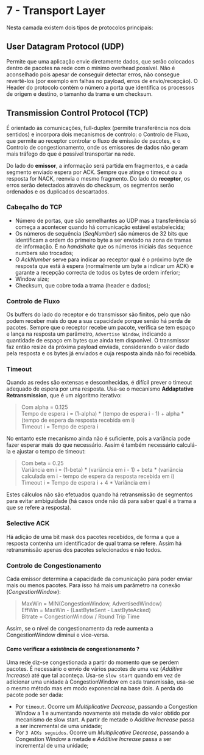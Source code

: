 # 7 - Transport Layer

Nesta camada existem dois tipos de protocolos principais:

## User Datagram Protocol (UDP)

Permite que uma aplicação envie diretamente dados, que serão colocados dentro de pacotes na rede com o mínimo overhead possível. Não é aconselhado pois apesar de conseguir detectar erros, não consegue revertê-los (por exemplo em falhas no payload, erros de envio/recepção). O Header do protocolo contém o número a porta que identifica os processos de origem e destino, o tamanho da trama e um checksum. 

## Transmission Control Protocol (TCP)

É orientado às comunicações, full-duplex (permite transferência nos dois sentidos) e incorpora dois mecanismos de controlo: o Controlo de Fluxo, que permite ao receptor controlar o fluxo de emissão de pacotes, e o Controlo de congestionamento, onde os emissores de dados não geram mais tráfego do que é possível transportar na rede. <br>

Do lado do **emissor**, a informação será partida em fragmentos, e a cada segmento enviado espera por ACK. Sempre que atinge o timeout ou a resposta for NACK, reenvia o mesmo fragmento. Do lado do **receptor**, os erros serão detectados através do checksum, os segmentos serão ordenados e os duplicados descartados.

### Cabeçalho do TCP

- Número de portas, que são semelhantes ao UDP mas a transferência só começa a acontecer quando há comunicação estável estabelecida;
- Os números de sequência (*SeqNumber*) são números de 32 bits que identificam a ordem do primeiro byte a ser enviado na zona de tramas de informação. É no *handshake* que os números iniciais das sequence numbers são trocados;
- O *AckNumber* serve para indicar ao receptor qual é o próximo byte de resposta que está à espera (normalmente um byte a indicar um ACK) e garante a recepção correcta de todos os bytes de ordem inferior;
- Window size;
- Checksum, que cobre toda a trama (header e dados);

### Controlo de Fluxo

Os buffers do lado do receptor e do transmissor são finitos, pelo que não podem receber mais do que a sua capacidade porque senão há perda de pacotes. Sempre que o receptor recebe um pacote, verifica se tem espaço e lança na resposta um parâmetro, `Advertise Window`, indicando a quantidade de espaço em bytes que ainda tem disponível. O transmissor faz então resize da próxima payload enviada, considerando o valor dado pela resposta e os bytes já enviados e cuja resposta ainda não foi recebida. 

### Timeout

Quando as redes são extensas e desconhecidas, é difícil prever o timeout adequado de espera por uma resposta. Usa-se o mecanismo **Addaptative Retransmission**, que é um algoritmo iterativo:

> Com alpha = 0.125 <br>
> Tempo de espera i = (1-alpha) * (tempo de espera i - 1) + alpha * (tempo de espera da resposta recebida em i) <br>
> Timeout i = Tempo de espera i <br>

No entanto este mecanismo ainda não é suficiente, pois a variância pode fazer esperar mais do que necessário. Assim é também necessário calculá-la e ajustar o tempo de timeout:

> Com beta = 0.25 <br>
> Variância em i = (1-beta) * (variância em i - 1) + beta * (variância calculada em i - tempo de espera da resposta recebida em i) <br>
> Timeout i = Tempo de espera i + 4 * Variância em i <br>

Estes cálculos não são efetuados quando há retransmissão de segmentos para evitar ambiguidade (há casos onde não dá para saber qual é a trama a que se refere a resposta).

### Selective ACK

Há adição de uma bit mask dos pacotes recebidos, de forma a que a resposta contenha um identificador de qual trama se refere. Assim há retransmissão apenas dos pacotes selecionados e não todos.

### Controlo de Congestionamento

Cada emissor determina a capacidade da comunicação para poder enviar mais ou menos pacotes. Para isso há mais um parâmetro na conexão (*CongestionWindow*):

> MaxWin = MIN(CongestionWindow, AdvertisedWindow) <br>
> EffWin = MaxWin - (LastByteSent - LastByteAcked) <br>
> Bitrate = CongestionWindow / Round Trip Time <br>

Assim, se o nível de congestionamento da rede aumenta a CongestionWindow diminui e vice-versa.

#### Como verificar a existência de congestionamento ?

Uma rede diz-se congestionada a partir do momento que se perdem pacotes. É necessário o envio de vários pacotes de uma vez (*Additive Increase*) até que tal aconteça. Usa-se `slow start` quando em vez de adicionar uma unidade à CongestionWindow em cada transmissão, usa-se o mesmo método mas em modo exponencial na base dois. A perda do pacote pode ser dada:

- Por `timeout`. Ocorre um *Multiplicative Decrease*, passando a Congestion Window a 1 e aumentando novamente até metade do valor obtido por mecanismo de slow start. A partir de metade o *Additive Increase* passa a ser incremental de uma unidade;
- Por `3 ACKs seguidos`. Ocorre um *Multiplicative Decrease*, passando a Congestion Window a metade e *Additive Increase* passa a ser incremental de uma unidade;